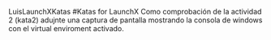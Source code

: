 LuisLaunchXKatas
#Katas for LaunchX 
Como comprobación de la actividad 2 (kata2) adujnte una captura de pantalla 
mostrando la consola de windows con el virtual enviroment activado. 

